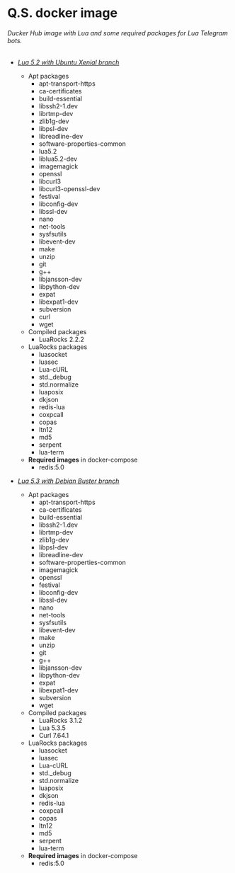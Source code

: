 # Q.S. docker image
###### Ducker Hub image with Lua and some required packages for Lua Telegram bots.

- [*Lua 5.2 with Ubuntu Xenial branch*](https://github.com/otgo/qs/tree/lua5.2)
  - Apt packages
     * apt-transport-https
     * ca-certificates
     * build-essential
     * libssh2-1.dev
     * librtmp-dev
     * zlib1g-dev
     * libpsl-dev
     * libreadline-dev
     * software-properties-common
     * lua5.2
     * liblua5.2-dev
     * imagemagick
     * openssl
     * libcurl3
     * libcurl3-openssl-dev
     * festival
     * libconfig-dev
     * libssl-dev
     * nano
     * net-tools
     * sysfsutils
     * libevent-dev
     * make
     * unzip
     * git
     * g++
     * libjansson-dev
     * libpython-dev
     * expat
     * libexpat1-dev
     * subversion
     * curl
     * wget
  - Compiled packages
     * LuaRocks 2.2.2
  - LuaRocks packages
     * luasocket
     * luasec
     * Lua-cURL
     * std._debug
     * std.normalize
     * luaposix
     * dkjson
     * redis-lua
     * coxpcall
     * copas
     * ltn12
     * md5
     * serpent
     * lua-term
  - **Required images** in docker-compose
     * redis:5.0

- [*Lua 5.3 with Debian Buster branch*](https://github.com/otgo/qs/tree/lua5.3)
  - Apt packages
     * apt-transport-https
     * ca-certificates
     * build-essential
     * libssh2-1.dev
     * librtmp-dev
     * zlib1g-dev
     * libpsl-dev
     * libreadline-dev
     * software-properties-common
     * imagemagick
     * openssl
     * festival
     * libconfig-dev
     * libssl-dev
     * nano
     * net-tools
     * sysfsutils
     * libevent-dev
     * make
     * unzip
     * git
     * g++
     * libjansson-dev
     * libpython-dev
     * expat
     * libexpat1-dev
     * subversion
     * wget
  - Compiled packages
     * LuaRocks 3.1.2
     * Lua 5.3.5
     * Curl 7.64.1
  - LuaRocks packages
     * luasocket
     * luasec
     * Lua-cURL
     * std._debug
     * std.normalize
     * luaposix
     * dkjson
     * redis-lua
     * coxpcall
     * copas
     * ltn12
     * md5
     * serpent
     * lua-term
  - **Required images** in docker-compose
     * redis:5.0
